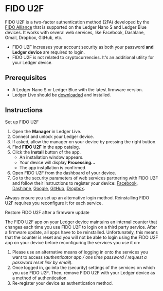 
# FIDO U2F

FIDO U2F is a two-factor authentication method (2FA) developed by the [FIDO Alliance](https://fidoalliance.org/) that is supported on the Ledger Nano S and Ledger Blue devices. It works with several web services, like Facebook, Dashlane, Gmail, Dropbox, GitHub, etc.

-   FIDO U2F increases your account security as both your password **and** **Ledger device** are required to login.
-   FIDO U2F is not related to cryptocurrencies. It's an additional utility for your Ledger device.

## Prerequisites

-   A Ledger Nano S or Ledger Blue with the latest firmware version.
-   Ledger Live should be [downloaded](https://www.ledger.com/pages/ledger-live) and installed.

## Instructions

Set up FIDO U2F

1.  Open the **Manager** in Ledger Live.
2.  Connect and unlock your Ledger device.
3.  If asked, allow the manager on your device by pressing the right button.
4.  Find **FIDO U2F** in the app catalog.
5.  Click the **Install** button of the app.
    -   An installation window appears.
    -   Your device will display **Processing...**
    -   The app installation is confirmed.
6.  Open FIDO U2F from the dashboard of your device.
7.  Go to the security parameters of web services partnering with FIDO U2F and follow their instructions to register your device: [Facebook](https://www.facebook.com/help/401566786855239), [Dashlane](https://support.dashlane.com/hc/en-us/articles/202625042-Protect-your-account-using-Two-Factor-Authentication#title3), [Google](https://myaccount.google.com/signinoptions/two-step-verification/enroll-welcome), [GitHub](https://help.github.com/articles/configuring-two-factor-authentication-via-fido-u2f/), [Dropbox](https://www.dropbox.com/fr/help/363).

Always ensure you set up an alternative login method. Reinstalling FIDO U2F requires you reconfigure it for each service.

Restore FIDO U2F after a firmware update

The FIDO U2F app on your Ledger device maintains an internal counter that changes each time you use FIDO U2F to login on a third party service. After a firmware update, all apps have to be reinstalled. Unfortunately, this means that the counter is reset and you will not be able to login using the FIDO U2F app on your device before reconfiguring the services you use it on:

1.  Please use an alternative means of logging in onto the services you want to access (_authenticator app / one time password / request a password reset link by email_).
2.  Once logged in, go into the (security) settings of the services on which you use FIDO U2F. Then, remove FIDO U2F with your Ledger device as a method of authentication.
3.  Re-register your device as authentication method.